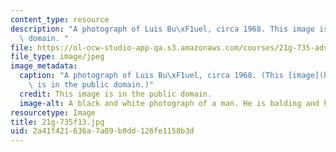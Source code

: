 ```yaml
---
content_type: resource
description: "A photograph of Luis Bu\xF1uel, circa 1968. This image is in the public\
  \ domain. "
file: https://ol-ocw-studio-app-qa.s3.amazonaws.com/courses/21g-735-advanced-topics-in-hispanic-literature-and-film-the-films-of-luis-bunuel-fall-2013/2a41f421636a7a09b8dd126fe1158b3d_21g-735f13.jpg
file_type: image/jpeg
image_metadata:
  caption: "A photograph of Luis Bu\xF1uel, circa 1968. (This [image](https://en.wikipedia.org/wiki/Luis_Bu%C3%B1uel)\
    \ is in the public domain.)"
  credit: This image is in the public domain.
  image-alt: A black and white photograph of a man. He is balding and has a thin mustache.
resourcetype: Image
title: 21g-735f13.jpg
uid: 2a41f421-636a-7a09-b8dd-126fe1158b3d
---
```

